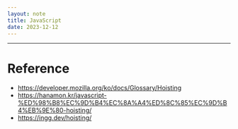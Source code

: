 ```yaml
---
layout: note
title: JavaScript
date: 2023-12-12
---
```







---




# Reference

- <https://developer.mozilla.org/ko/docs/Glossary/Hoisting>
- <https://hanamon.kr/javascript-%ED%98%B8%EC%9D%B4%EC%8A%A4%ED%8C%85%EC%9D%B4%EB%9E%80-hoisting/>
- <https://ingg.dev/hoisting/>
